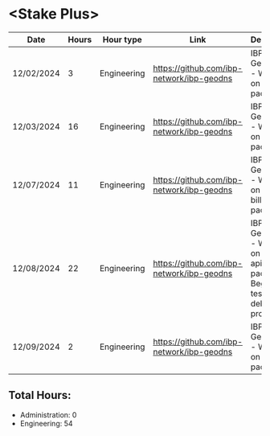 # \<Stake Plus\>
| Date | Hours | Hour type | Link | Description | 
|---|---|---|---|---|
| 12/02/2024 |  3 | Engineering | https://github.com/ibp-network/ibp-geodns | IBP-GeoDNS v2 - Working on monitor package
| 12/03/2024 | 16 | Engineering | https://github.com/ibp-network/ibp-geodns | IBP-GeoDNS v2 - Working on monitor package 
| 12/07/2024 | 11 | Engineering | https://github.com/ibp-network/ibp-geodns | IBP-GeoDNS v2 - Working on monitor, billing, api packages
| 12/08/2024 | 22 | Engineering | https://github.com/ibp-network/ibp-geodns | IBP-GeoDNS v2 - Working on billing, api & raft packages. Began testing and debugging process.
| 12/09/2024 |  2 | Engineering | https://github.com/ibp-network/ibp-geodns | IBP-GeoDNS v2 - Working on raft package

## Total Hours:
- Administration: 0
- Engineering: 54


